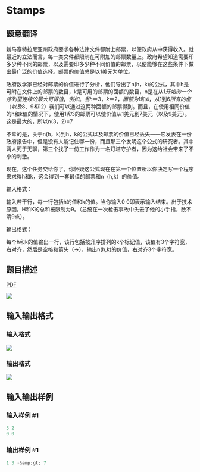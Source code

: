 # Stamps

## 题意翻译

新马塞特拉尼亚州政府要求各种法律文件都附上邮票，以便政府从中获得收入。就最近的立法而言，每一类文件都限制在可附加的邮票数量上。政府希望知道需要印多少种不同的邮票，以及需要印多少种不同价值的邮票，以便能够在这些条件下做出最广泛的价值选择。邮票的价值总是以1美元为单位。

政府数学家已经对邮票的价值进行了分析，他们导出了n(h，k)的公式，其中h是可附在文件上的邮票的数目，k是可用的邮票的面额的数目，n是在从$1开始的一个序列里连续的最大可得值，例如。当h＝3，k＝2，面额为$1和$4，从$1到$6所有的值（以及$8、$9和$12）我们可以通过这两种面额的邮票得到。而且，在使用相同价值的h和k值的情况下，使用$1和$3的邮票可以使价值从1美元到7美元（以及9美元）。这是最大的，所以n(3，2)=7

不幸的是，关于n(h，k)到h，k的公式以及邮票的价值已经丢失——它发表在一份政府报告中，但是没有人能记住哪一份，而且那三个发明这个公式的研究者。其中两人死于无聊，第三个找了一份工作作为一名灯塔守护者，因为这给社会带来了不小的刺激。

现在，这个任务交给你了，你怀疑这公式现在在第一个位置所以你决定写一个程序来求得h和k，这会得到一套最佳的邮票和n（h,k）的价值。

输入格式：

输入若干行，每一行包括h的值和k的值。当你输入0 0即表示输入结束。出于技术原因，H和K的总和被限制为9。（总统在一次枪击事故中失去了他的小手指，数不清9点）。

输出格式：

每个h和k的值输出一行，该行包括按升序排列的k个标记值，该值有3个字符宽，右对齐，然后是空格和箭头（->），输出n(h,k)的价值，右对齐3个字符宽。

## 题目描述

[problemUrl]: https://uva.onlinejudge.org/index.php?option=com_onlinejudge&Itemid=8&category=3&page=show_problem&problem=101

[PDF](https://uva.onlinejudge.org/external/1/p165.pdf)

![](https://cdn.luogu.com.cn/upload/vjudge_pic/UVA165/3bc5f98a835bb39bbb911a20bd23f3b33042a4e9.png)

## 输入输出格式

### 输入格式

![](https://cdn.luogu.com.cn/upload/vjudge_pic/UVA165/80acc56e9a7b9c10ebaec666b7813ce2e396e2ce.png)

### 输出格式

![](https://cdn.luogu.com.cn/upload/vjudge_pic/UVA165/ef5a1045937ed28a1d06ec7fa7543005dcc4a7dd.png)

## 输入输出样例

### 输入样例 #1

```cpp
3 2
0 0
```


### 输出样例 #1

```cpp
1 3 -&amp;gt; 7
```


